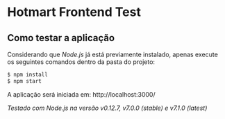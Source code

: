 # Hotmart Frontend Test

## Como testar a aplicação

Considerando que _Node.js_ já está previamente instalado, apenas execute os seguintes comandos dentro da pasta do projeto:

```bash
$ npm install
$ npm start
```

A aplicação será iniciada em: http://localhost:3000/

_Testado com Node.js na versão v0.12.7, v7.0.0 (stable) e v7.1.0 (latest)_
